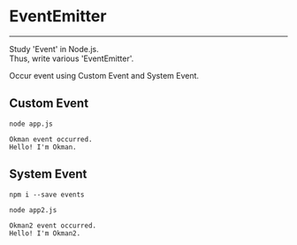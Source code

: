 # EventEmitter
- - -
Study 'Event' in Node.js.  
Thus, write various 'EventEmitter'.

Occur event using Custom Event and System Event.

## Custom Event
```
node app.js
```
```
Okman event occurred.
Hello! I'm Okman.
```


## System Event
```
npm i --save events
```

```
node app2.js
```

```
Okman2 event occurred.
Hello! I'm Okman2.
```

